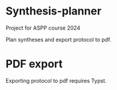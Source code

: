 # Synthesis-planner
Project for ASPP course 2024

Plan syntheses and export protocol to pdf.

# PDF export
Exporting protocol to pdf requires Typst.
